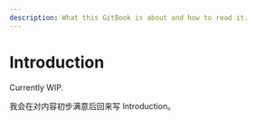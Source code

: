 ```yaml
---
description: What this GitBook is about and how to read it.
---
```


# Introduction

Currently WIP.

我会在对内容初步满意后回来写 Introduction。

